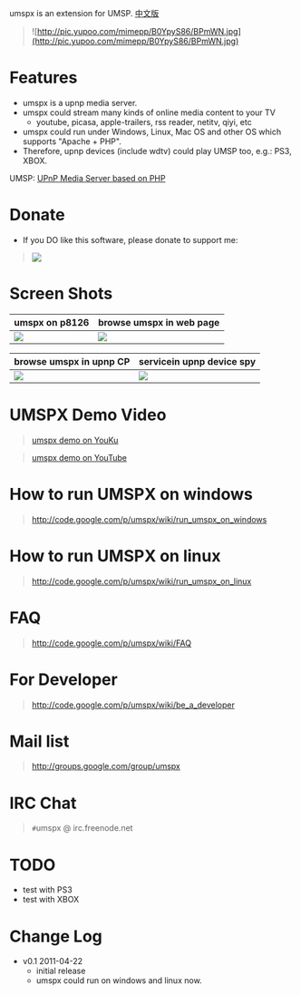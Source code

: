 umspx is an extension for UMSP. [中文版](http://code.google.com/p/umspx/wiki/umspx_index_chinese)
> ![http://pic.yupoo.com/mimepp/B0YpyS86/BPmWN.jpg](http://pic.yupoo.com/mimepp/B0YpyS86/BPmWN.jpg)

# Features #
  * umspx is a upnp media server.
  * umspx could stream many kinds of online media content to your TV
    * youtube, picasa, apple-trailers, rss reader, netitv, qiyi, etc
  * umspx could run under Windows, Linux, Mac OS and other OS which supports "Apache + PHP".
  * Therefore, upnp devices (include wdtv) could play UMSP too, e.g.: PS3, XBOX.

UMSP: [UPnP Media Server based on PHP](http://wiki.wdlxtv.com/UMSP)

# Donate #
  * If you DO like this software, please donate to support me:
> [![](https://www.paypal.com/en_US/i/btn/btn_donateCC_LG.gif)](https://www.paypal.com/cgi-bin/webscr?cmd=_donations&business=yut616@yahoo.com&lc=USA&item_name=umspx&item_number=umspx&currency_code=USD&bn=PP%2dDonation)


# Screen Shots #
|umspx on p8126|browse umspx in web page|
|:-------------|:-----------------------|
|[![](http://pic.yupoo.com/mimepp/B0WqcIqe/N5uGO.jpg)](http://code.google.com/p/umspx/wiki/snapshot_of_umspx_on_p8126)|[![](http://pic.yupoo.com/mimepp/B0WpGYI2/XvtPV.jpg)](http://code.google.com/p/umspx/wiki/snapshot_of_umspx_by_web_browser)|

|browse umspx in upnp CP|servicein upnp device spy|
|:----------------------|:------------------------|
| [![](http://pic.yupoo.com/mimepp/B0WpHqsF/ZnWHA.jpg)](http://code.google.com/p/umspx/wiki/snapshot_of_umspx_intel_controller)|[![](http://pic.yupoo.com/mimepp/B0WpHmru/B6BVo.jpg)](http://code.google.com/p/umspx/wiki/snapshot_of_umspx_intel_devicespy)|

# UMSPX Demo Video #
> [umspx demo on YouKu](http://v.youku.com/v_show/id_XMjYwNTQwODYw.html)

> [umspx demo on YouTube](http://www.youtube.com/watch?v=4cHbuU9T194)

# How to run UMSPX on windows #
> http://code.google.com/p/umspx/wiki/run_umspx_on_windows

# How to run UMSPX on linux #
> http://code.google.com/p/umspx/wiki/run_umspx_on_linux

# FAQ #
> http://code.google.com/p/umspx/wiki/FAQ

# For Developer #
> http://code.google.com/p/umspx/wiki/be_a_developer

# Mail list #
> http://groups.google.com/group/umspx

# IRC Chat #
> `#`umspx @ irc.freenode.net

# TODO #
  * test with PS3
  * test with XBOX

# Change Log #
  * v0.1     2011-04-22
    * initial release
    * umspx could run on windows and linux now.